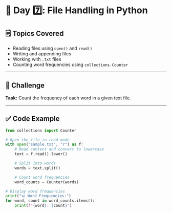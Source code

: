 # 📅 Day 7️⃣: File Handling in Python

## 🗒️ Topics Covered
- Reading files using `open()` and `read()`
- Writing and appending files
- Working with `.txt` files
- Counting word frequencies using `collections.Counter`

---

## 🎯 Challenge

**Task:** Count the frequency of each word in a given text file.

---

## ✅ Code Example

```python
from collections import Counter

# Open the file in read mode
with open("sample.txt", "r") as f:
    # Read content and convert to lowercase
    text = f.read().lower()

    # Split into words
    words = text.split()

    # Count word frequencies
    word_counts = Counter(words)

# Display word frequencies
print("📊 Word Frequencies:")
for word, count in word_counts.items():
    print(f"{word}: {count}")
